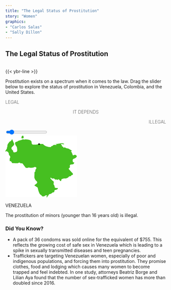 ```yaml
---
title: "The Legal Status of Prostitution"
story: "Women"
graphics:
- "Carlos Salas"
- "Sally Dillon"
---
```

<div class="divider"></div>
<section class="interactive" id="womenSlider">
  <h2 class="interactive__title">The Legal Status of Prostitution</h2><br/>
  {{< ybr-line >}}
  <p class="interactive__intro">Prostitution exists on a spectrum when it comes to the law. Drag the slider below to explore the status of prostitution in Venezuela, Colombia, and the United States. </p>

 <div id="slidecontainer">
   <div class="sliderlabels">
     <p style="text-align:left;font-weight:200;" id="legal">LEGAL</p>
     <p style="text-align:center;font-weight:200;" id="depends">IT DEPENDS</p>
     <p style="text-align:right;font-weight:200;" id="illegal">ILLEGAL</p>
  </div>
   <input type="range" min="1" max="100" value="10" class="slider" id="myRange">
   <div id="category">
     <div class='laws'>
       <div class='map'>
         <img src='assets/venezuela.png'>
         <p>VENEZUELA</p>
       </div>
       <div class='desc'>
        <p>The prostitution of minors (younger than 16 years old) is illegal.</p>
        <h3>Did You Know?</h3>
        <ul>
          <li>A pack of 36 condoms was sold online for the equivalent of $755. This reflects the growing cost of safe sex in Venezuela which is leading to a spike in sexually transmitted diseases and teen pregnancies.</li>
          <li>Traffickers are targeting Venezuelan women, especially of poor and indigenous populations, and forcing them into prostitution. They promise clothes, food and lodging which causes many women to become trapped and feel indebted. In one study, attorneys Beatriz Borge and Lilian Aya found that the number of sex-trafficked women has more than doubled since 2016.</li>
        </ul>
       </div>
     </div>
   </div>
 </div>

</section>
<div class="divider"></div>